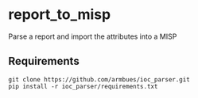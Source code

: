 # report_to_misp
Parse a report and import the attributes into a MISP

Requirements
------------
```
git clone https://github.com/armbues/ioc_parser.git
pip install -r ioc_parser/requirements.txt
```

